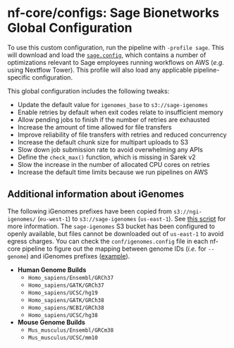 # nf-core/configs: Sage Bionetworks Global Configuration

To use this custom configuration, run the pipeline with `-profile sage`. This will download and load the [`sage.config`](../conf/sage.config), which contains a number of optimizations relevant to Sage employees running workflows on AWS (_e.g._ using Nextflow Tower). This profile will also load any applicable pipeline-specific configuration.

This global configuration includes the following tweaks:

- Update the default value for `igenomes_base` to `s3://sage-igenomes`
- Enable retries by default when exit codes relate to insufficient memory
- Allow pending jobs to finish if the number of retries are exhausted
- Increase the amount of time allowed for file transfers
- Improve reliability of file transfers with retries and reduced concurrency
- Increase the default chunk size for multipart uploads to S3
- Slow down job submission rate to avoid overwhelming any APIs
- Define the `check_max()` function, which is missing in Sarek v2
- Slow the increase in the number of allocated CPU cores on retries
- Increase the default time limits because we run pipelines on AWS

## Additional information about iGenomes

The following iGenomes prefixes have been copied from `s3://ngi-igenomes/` (`eu-west-1`) to `s3://sage-igenomes` (`us-east-1`). See [this script](https://github.com/Sage-Bionetworks-Workflows/nextflow-infra/blob/main/bin/mirror-igenomes.sh) for more information. The `sage-igenomes` S3 bucket has been configured to openly available, but files cannot be downloaded out of `us-east-1` to avoid egress charges. You can check the `conf/igenomes.config` file in each nf-core pipeline to figure out the mapping between genome IDs (_i.e._ for `--genome`) and iGenomes prefixes ([example](https://github.com/nf-core/rnaseq/blob/89bf536ce4faa98b4d50a8ec0a0343780bc62e0a/conf/igenomes.config#L14-L26)).

- **Human Genome Builds**
  - `Homo_sapiens/Ensembl/GRCh37`
  - `Homo_sapiens/GATK/GRCh37`
  - `Homo_sapiens/UCSC/hg19`
  - `Homo_sapiens/GATK/GRCh38`
  - `Homo_sapiens/NCBI/GRCh38`
  - `Homo_sapiens/UCSC/hg38`
- **Mouse Genome Builds**
  - `Mus_musculus/Ensembl/GRCm38`
  - `Mus_musculus/UCSC/mm10`
